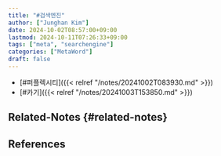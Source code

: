 ```yaml
---
title: "#검색엔진"
author: ["Junghan Kim"]
date: 2024-10-02T08:57:00+09:00
lastmod: 2024-10-11T07:26:33+09:00
tags: ["meta", "searchengine"]
categories: ["MetaWord"]
draft: false
---
```


<!--more-->

-   [#퍼플렉시티]({{< relref "/notes/20241002T083930.md" >}})
-   [#카기]({{< relref "/notes/20241003T153850.md" >}})


## Related-Notes {#related-notes}

## References

<style>.csl-entry{text-indent: -1.5em; margin-left: 1.5em;}</style><div class="csl-bib-body">
</div>
